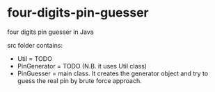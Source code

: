 # four-digits-pin-guesser
four digits pin guesser in Java

src folder contains:
- Util = TODO
- PinGenerator = TODO (N.B. it uses Util class)
- PinGuesser = main class. It creates the generator object and try to guess the real pin by brute force approach.
